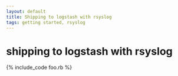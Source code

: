 ```yaml
---
layout: default
title: Shipping to logstash with rsyslog
tags: getting started, rsyslog
---
```


# shipping to logstash with rsyslog

{% include_code foo.rb %}

